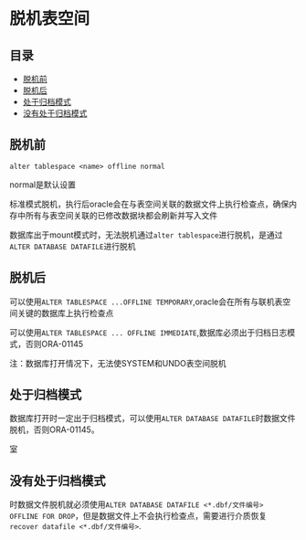 # 脱机表空间

## 目录

-   [脱机前](#脱机前)
-   [脱机后](#脱机后)
-   [处于归档模式](#处于归档模式)
-   [没有处于归档模式](#没有处于归档模式)

## 脱机前

`alter tablespace <name> offline normal`

normal是默认设置

标准模式脱机，执行后oracle会在与表空间关联的数据文件上执行检查点，确保内存中所有与表空间关联的已修改数据块都会刷新并写入文件

数据库出于mount模式时，无法脱机通过`alter tablespace`进行脱机，是通过`ALTER DATABASE DATAFILE`进行脱机

## 脱机后

可以使用`ALTER TABLESPACE ...OFFLINE TEMPORARY`,oracle会在所有与联机表空间关键的数据库上执行检查点

可以使用`ALTER TABLESPACE ... OFFLINE IMMEDIATE`,数据库必须出于归档日志模式，否则ORA-01145

注：数据库打开情况下，无法使SYSTEM和UNDO表空间脱机

## 处于归档模式

数据库打开时一定出于归档模式，可以使用`ALTER DATABASE DATAFILE`时数据文件脱机，否则ORA-01145。

室

## 没有处于归档模式

时数据文件脱机就必须使用`ALTER DATABASE DATAFILE <*.dbf/文件编号> OFFLINE FOR DROP`，但是数据文件上不会执行检查点，需要进行介质恢复`recover datafile <*.dbf/文件编号>`.
